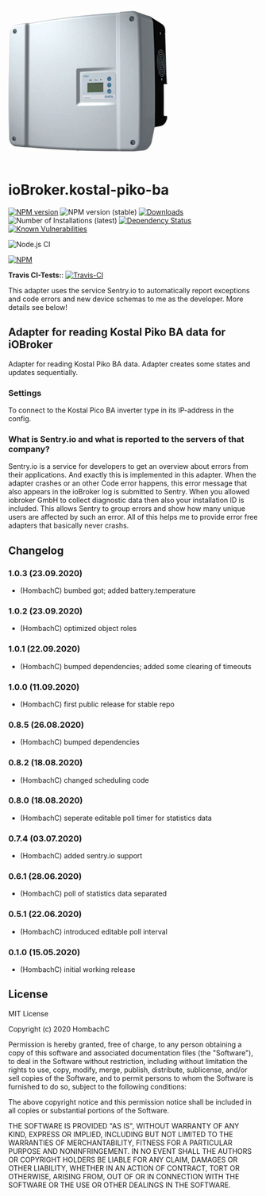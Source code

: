![Logo](admin/picoba.png)
# ioBroker.kostal-piko-ba

[![NPM version](http://img.shields.io/npm/v/iobroker.kostal-piko-ba.svg)](https://www.npmjs.com/package/iobroker.kostal-piko-ba)
![NPM version (stable)](http://ioBroker.live/badges/kostal-piko-ba-stable.svg)
[![Downloads](https://img.shields.io/npm/dm/iobroker.kostal-piko-ba.svg)](https://www.npmjs.com/package/iobroker.kostal-piko-ba)
![Number of Installations (latest)](http://ioBroker.live/badges/kostal-piko-ba-installed.svg)
[![Dependency Status](https://img.shields.io/david/hombach/ioBroker.kostal-piko-ba.svg)](https://david-dm.org/hombach/ioBroker.kostal-piko-ba)
[![Known Vulnerabilities](https://snyk.io/test/github/hombach/ioBroker.kostal-piko-ba/badge.svg)](https://snyk.io/test/github/hombach/ioBroker.kostal-piko-ba)

![Node.js CI](https://github.com/hombach/ioBroker.kostal-piko-ba/workflows/Node.js%20CI/badge.svg)

[![NPM](https://nodei.co/npm/iobroker.kostal-piko-ba.png?downloads=true)](https://nodei.co/npm/iobroker.kostal-piko-ba/)

**Travis CI-Tests:**: [![Travis-CI](http://img.shields.io/travis/hombach/ioBroker.kostal-piko-ba/master.svg)](https://travis-ci.org/hombach/ioBroker.kostal-piko-ba)

This adapter uses the service Sentry.io to automatically report exceptions and code errors and new device schemas to me as the developer. More details see below!

## Adapter for reading Kostal Piko BA data for iOBroker
Adapter for reading Kostal Piko BA data. Adapter creates some states and updates sequentially.

### Settings
To connect to the Kostal Pico BA inverter type in its IP-address in the config.

### What is Sentry.io and what is reported to the servers of that company?
Sentry.io is a service for developers to get an overview about errors from their applications. And exactly this is implemented in this adapter.
When the adapter crashes or an other Code error happens, this error message that also appears in the ioBroker log is submitted to Sentry.
When you allowed iobroker GmbH to collect diagnostic data then also your installation ID is included.
This allows Sentry to group errors and show how many unique users are affected by such an error.
All of this helps me to provide error free adapters that basically never crashs.


## Changelog
### 1.0.3 (23.09.2020)
* (HombachC) bumbed got; added battery.temperature

### 1.0.2 (23.09.2020)
* (HombachC) optimized object roles

### 1.0.1 (22.09.2020)
* (HombachC) bumped dependencies; added some clearing of timeouts

### 1.0.0 (11.09.2020)
* (HombachC) first public release for stable repo

### 0.8.5 (26.08.2020)
* (HombachC) bumped dependencies

### 0.8.2 (18.08.2020)
* (HombachC) changed scheduling code

### 0.8.0 (18.08.2020)
* (HombachC) seperate editable poll timer for statistics data

### 0.7.4 (03.07.2020)
* (HombachC) added sentry.io support

### 0.6.1 (28.06.2020)
* (HombachC) poll of statistics data separated

### 0.5.1 (22.06.2020)
* (HombachC) introduced editable poll interval 

### 0.1.0 (15.05.2020)
* (HombachC) initial working release

## License
MIT License

Copyright (c) 2020 HombachC

Permission is hereby granted, free of charge, to any person obtaining a copy
of this software and associated documentation files (the "Software"), to deal
in the Software without restriction, including without limitation the rights
to use, copy, modify, merge, publish, distribute, sublicense, and/or sell
copies of the Software, and to permit persons to whom the Software is
furnished to do so, subject to the following conditions:

The above copyright notice and this permission notice shall be included in all
copies or substantial portions of the Software.

THE SOFTWARE IS PROVIDED "AS IS", WITHOUT WARRANTY OF ANY KIND, EXPRESS OR
IMPLIED, INCLUDING BUT NOT LIMITED TO THE WARRANTIES OF MERCHANTABILITY,
FITNESS FOR A PARTICULAR PURPOSE AND NONINFRINGEMENT. IN NO EVENT SHALL THE
AUTHORS OR COPYRIGHT HOLDERS BE LIABLE FOR ANY CLAIM, DAMAGES OR OTHER
LIABILITY, WHETHER IN AN ACTION OF CONTRACT, TORT OR OTHERWISE, ARISING FROM,
OUT OF OR IN CONNECTION WITH THE SOFTWARE OR THE USE OR OTHER DEALINGS IN THE
SOFTWARE.
